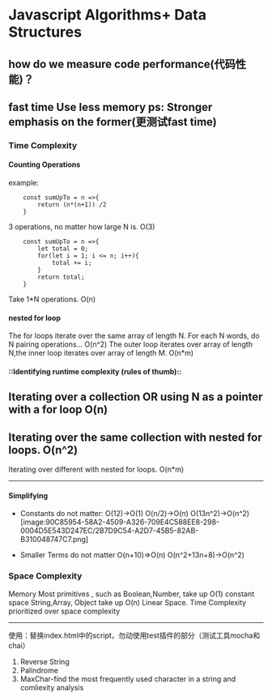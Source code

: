 
# Javascript Algorithms+ Data Structures
## how do we measure code performance(代码性能)？
fast time
Use less memory
ps: Stronger emphasis on the former(更测试fast time)
---

### Time Complexity

#### Counting Operations
example:
```
	const sumUpTo = n =>{
		return (n*(n+1)) /2 
	}
```
3 operations, no matter how large N is.
O(3)

```
	const sumUpTo = n =>{
		let total = 0;
		for(let i = 1; i <= n; i++){
			total += i;
		}
		return total;
	}
```
Take 1*N operations.
O(n)

#### nested for loop
The for loops iterate over the same array of length N. For each N words, do N pairing operations…
O(n^2)
The outer loop iterates over array of length N,the inner loop iterates over array of length M.
O(n*m)

#### ::Identifying runtime complexity (rules of thumb)::

Iterating over a collection OR using N as a pointer with a for loop  O(n)
---
Iterating over the same collection with nested for loops. O(n^2)
---
Iterating over different  with nested for loops. O(n*m)

---
#### Simplifying
* Constants do not matter:
O(12)->O(1)
O(n/2)->O(n)
O(13n^2)->O(n^2)
[image:90C85954-58A2-4509-A326-709E4C588EE8-298-0004D5E543D247EC/2B7D9C54-A2D7-45B5-82AB-B310048747C7.png]


* Smaller Terms do not matter
O(n+10)=>O(n)
O(n^2+13n+8)->O(n^2)

### Space Complexity
Memory
Most primitives , such as Boolean,Number, take up O(1)  constant space
String,Array, Object take up O(n) Linear Space.
Time Complexity prioritized over space complexity

---
使用：替换index.html中的script，勿动使用test插件的部分（测试工具mocha和chai）

1. Reverse String
2. Palindrome
3. MaxChar-find the most frequently used character in a string and comliexity analysis
